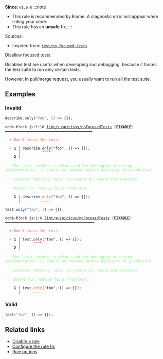 **Since**: `v1.6.0`
:::note
- This rule is recommended by Biome. A diagnostic error will appear when linting your code.
- This rule has an **unsafe** fix.
:::

Sources: 
- Inspired from: <a href="https://github.com/jest-community/eslint-plugin-jest/blob/main/docs/rules/no-focused-tests.md" target="_blank"><code>jest/no-focused-tests</code></a>

Disallow focused tests.

Disabled test are useful when developing and debugging, because it forces the test suite to run only certain tests.

However, in pull/merge request, you usually want to run all the test suite.

## Examples

### Invalid

```js
describe.only("foo", () => {});
```

<pre class="language-text"><code class="language-text">code-block.js:1:10 <a href="https://biomejs.dev/linter/rules/no-focused-tests">lint/suspicious/noFocusedTests</a> <span style="color: #000; background-color: #ddd;"> FIXABLE </span> ━━━━━━━━━━━━━━━━━━━━━━━━━━━━━━━━━━━━━━━━

<strong><span style="color: Tomato;">  </span></strong><strong><span style="color: Tomato;">✖</span></strong> <span style="color: Tomato;">Don't focus the test.</span>
  
<strong><span style="color: Tomato;">  </span></strong><strong><span style="color: Tomato;">&gt;</span></strong> <strong>1 │ </strong>describe.only(&quot;foo&quot;, () =&gt; {});
   <strong>   │ </strong>         <strong><span style="color: Tomato;">^</span></strong><strong><span style="color: Tomato;">^</span></strong><strong><span style="color: Tomato;">^</span></strong><strong><span style="color: Tomato;">^</span></strong>
    <strong>2 │ </strong>
  
<strong><span style="color: lightgreen;">  </span></strong><strong><span style="color: lightgreen;">ℹ</span></strong> <span style="color: lightgreen;">The 'only' method is often used for debugging or during implementation. It should be removed before deploying to production.</span>
  
<strong><span style="color: lightgreen;">  </span></strong><strong><span style="color: lightgreen;">ℹ</span></strong> <span style="color: lightgreen;">Consider removing 'only' to ensure all tests are executed.</span>
  
<strong><span style="color: lightgreen;">  </span></strong><strong><span style="color: lightgreen;">ℹ</span></strong> <span style="color: lightgreen;">Unsafe fix</span><span style="color: lightgreen;">: </span><span style="color: lightgreen;">Remove focus from test.</span>
  
<strong>  </strong><strong>  1 │ </strong>describe<span style="color: Tomato;">.</span><span style="color: Tomato;">o</span><span style="color: Tomato;">n</span><span style="color: Tomato;">l</span><span style="color: Tomato;">y</span>(&quot;foo&quot;,<span style="opacity: 0.8;">·</span>()<span style="opacity: 0.8;">·</span>=&gt;<span style="opacity: 0.8;">·</span>{});
<strong>  </strong><strong>    │ </strong>        <span style="color: Tomato;">-</span><span style="color: Tomato;">-</span><span style="color: Tomato;">-</span><span style="color: Tomato;">-</span><span style="color: Tomato;">-</span>                  
</code></pre>

```js
test.only("foo", () => {});
```

<pre class="language-text"><code class="language-text">code-block.js:1:6 <a href="https://biomejs.dev/linter/rules/no-focused-tests">lint/suspicious/noFocusedTests</a> <span style="color: #000; background-color: #ddd;"> FIXABLE </span> ━━━━━━━━━━━━━━━━━━━━━━━━━━━━━━━━━━━━━━━━━

<strong><span style="color: Tomato;">  </span></strong><strong><span style="color: Tomato;">✖</span></strong> <span style="color: Tomato;">Don't focus the test.</span>
  
<strong><span style="color: Tomato;">  </span></strong><strong><span style="color: Tomato;">&gt;</span></strong> <strong>1 │ </strong>test.only(&quot;foo&quot;, () =&gt; {});
   <strong>   │ </strong>     <strong><span style="color: Tomato;">^</span></strong><strong><span style="color: Tomato;">^</span></strong><strong><span style="color: Tomato;">^</span></strong><strong><span style="color: Tomato;">^</span></strong>
    <strong>2 │ </strong>
  
<strong><span style="color: lightgreen;">  </span></strong><strong><span style="color: lightgreen;">ℹ</span></strong> <span style="color: lightgreen;">The 'only' method is often used for debugging or during implementation. It should be removed before deploying to production.</span>
  
<strong><span style="color: lightgreen;">  </span></strong><strong><span style="color: lightgreen;">ℹ</span></strong> <span style="color: lightgreen;">Consider removing 'only' to ensure all tests are executed.</span>
  
<strong><span style="color: lightgreen;">  </span></strong><strong><span style="color: lightgreen;">ℹ</span></strong> <span style="color: lightgreen;">Unsafe fix</span><span style="color: lightgreen;">: </span><span style="color: lightgreen;">Remove focus from test.</span>
  
<strong>  </strong><strong>  1 │ </strong>test<span style="color: Tomato;">.</span><span style="color: Tomato;">o</span><span style="color: Tomato;">n</span><span style="color: Tomato;">l</span><span style="color: Tomato;">y</span>(&quot;foo&quot;,<span style="opacity: 0.8;">·</span>()<span style="opacity: 0.8;">·</span>=&gt;<span style="opacity: 0.8;">·</span>{});
<strong>  </strong><strong>    │ </strong>    <span style="color: Tomato;">-</span><span style="color: Tomato;">-</span><span style="color: Tomato;">-</span><span style="color: Tomato;">-</span><span style="color: Tomato;">-</span>                  
</code></pre>

### Valid

```js
test("foo", () => {});
```

## Related links

- [Disable a rule](/linter/#disable-a-lint-rule)
- [Configure the rule fix](/linter#configure-the-rule-fix)
- [Rule options](/linter/#rule-options)
